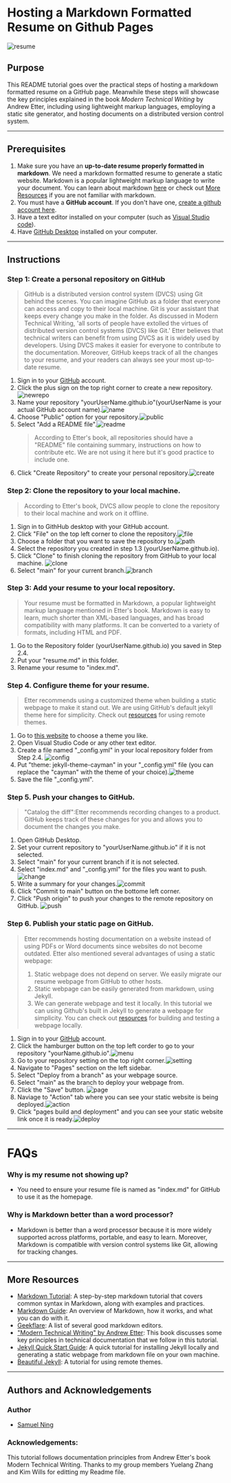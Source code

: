 # Hosting a Markdown Formatted Resume on Github Pages
![resume](assets/resume.gif)
## Purpose
This README tutorial goes over the practical steps of hosting a markdown formatted resume on a GitHub page. Meanwhile these steps will showcase the key principles explained in the book *Modern Technical Writing* by Andrew Etter, including using lightweight markup languages, employing a static site generator, and hosting documents on a distributed version control system.

---
## Prerequisites
1. Make sure you have an **up-to-date resume properly formatted in markdown**. We need a markdown formatted resume to generate a static website. Markdown is a popular lightweight markup language to write your document. You can learn about markdown [here](https://www.markdowntutorial.com/) or check out [More Resources](#more-resources) if you are not familiar with markdown.
2. You must have a **GitHub account**. If you don't have one, [create a github account here](https://github.com).
3. Have a text editor installed on your computer (such as [Visual Studio code](https://code.visualstudio.com)).
4. Have [GitHub Desktop]((https://desktop.github.com) ) installed on your computer. 
---
## Instructions
### Step 1: Create a personal repository on GitHub
> GitHub is a distributed version control system (DVCS) using Git behind the scenes. You can imagine GitHub as a folder that everyone can access and copy to their local machine. Git is your assistant that keeps every change you make in the folder. As discussed in Modern Technical Writing, 'all sorts of people have extolled the virtues of distributed version control systems (DVCS) like Git.' Etter believes that technical writers can benefit from using DVCS as it is widely used by developers. Using DVCS makes it easier for everyone to contribute to the documentation. Moreover, GitHub keeps track of all the changes to your resume, and your readers can always see your most up-to-date resume.
1. Sign in to your [GitHub](https://github.com) account.
2. Click the plus sign on the top right corner to create a new repository.![newrepo](assets/newrepo.gif)
3. Name your repository "yourUserName.github.io"(yourUserName is your actual GitHub account name).![name](assets/name.gif)
4. Choose "Public" option for your repository.![public](assets/public.png)
5. Select "Add a README file".![readme](assets/readme.png)
   > According to Etter's book, all repositories should have a "README" file containing summary, instructions on how to contribute etc. We are not using it here but it's good practice to include one.
6. Click "Create Repository" to create your personal repository.![create](assets/create.gif)

### Step 2: Clone the repository to your local machine.
> According to Etter's book, DVCS allow people to clone the repository to their local machine and work on it offline. 
1. Sign in to GithHub desktop with your GitHub account. 
2. Click "File" on the top left corner to clone the repository.![file](assets/file.gif)
3. Choose a folder that you want to save the repository to.![path](assets/path.png)
4. Select the repository you created in step 1.3 \(yourUserName.github.io).
5. Click "Clone" to finish cloning the repository from GitHub to your local machine. ![clone](assets/clone.gif)
6. Select "main" for your current branch.![branch](assets/branch.png)

### Step 3: Add your resume to your local repository.
> Your resume must be formatted in Markdown, a popular lightweight markup language mentioned in Etter's book. Markdown is easy to learn, much shorter than XML-based languages, and has broad compatibility with many platforms. It can be converted to a variety of formats, including HTML and PDF.
1. Go to the Repository folder \(yourUserName.github.io) you saved in Step 2.4.
2. Put your \"resume.md\" in this folder. 
3. Rename your resume to \"index.md\".

### Step 4. Configure theme for your resume.
> Etter recommends using a customized theme when building a static webpage to make it stand out. We are using GitHub's default jekyll theme here for simplicity. Check out [resources](#more-resources) for using remote themes.
1. Go to [this website](https://pages.github.com/themes/) to choose a theme you like. 
2. Open Visual Studio Code or any other text editor.
3. Create a file named "_config.yml" in your local repository folder from Step 2.4. ![config](assets/config.gif)
4. Put "theme: jekyll-theme-cayman" in your "_config.yml" file (you can replace the "cayman" with the theme of your choice).![theme](assets/theme.png)
5. Save the file "_config.yml".

### Step 5. Push your changes to GitHub.
> "Catalog the diff":Etter recommends recording changes to a product. GitHub keeps track of these changes for you and allows you to document the changes you make.
1. Open GitHub Desktop. 
2. Set your current repository to \"yourUserName.github.io\" if it is not selected.
3. Select "main" for your current branch if it is not selected.
4. Select \"index.md\" and "_config.yml" for the files you want to push.![change](assets/change.png)
5. Write a summary for your changes.![commit](assets/commit.gif)
6. Click "Commit to main" button on the bottome left corner.
7. Click "Push origin" to push your changes to the remote repository on GitHub. ![push](assets/push.gif)

### Step 6. Publish your static page on GitHub. 
> Etter recommends hosting documentation on a website instead of using PDFs or Word documents since websites do not become outdated. Etter also mentioned several advantages of using a static webpage:
> 1. Static webpage does not depend on server. We easily migrate our resume webpage from GitHub to other hosts.
> 2. Static webpage can be easily generated from markdown, using Jekyll. 
> 3. We can generate webpage and test it locally. In this tutorial we can using Github's built in Jekyll to generate a webpage for simplicity. You can check out [resources](#more-resources) for building and testing a webpage locally.
1. Sign in to your [GitHub](https://github.com) account.
2. Click the hamburger button on the top left corder to go to your repository \"yourName.github.io\".![menu](assets/hamburger.gif)
3. Go to your repository setting on the top right corner.![setting](assets/setting.gif)
4. Navigate to "Pages" section on the left sidebar.
5. Select "Deploy from a branch" as your webpage source.
6. Select "main" as the branch to deploy your webpage from.
7. Click the "Save" button. ![page](assets/page.gif)
8. Naviage to "Action" tab where you can see your static website is being deployed.![action](assets/action.gif)
9.  Click "pages build and deployment" and you can see your static website link once it is ready.![deploy](assets/deploy.gif)

___
# FAQs
### Why is my resume not showing up?
* You need to ensure your resume file is named as \"index.md\" for GitHub to use it as the homepage. 

### Why is Markdown better than a word processor?
* Markdown is better than a word processor because it is more widely supported across platforms, portable, and easy to learn. Moreover, Markdown is compatible with version control systems like Git, allowing for tracking changes.

---
## More Resources
- [Markdown Tutorial](https://www.markdowntutorial.com): A step-by-step markdown tutorial that covers common syntax in Markdown, along with examples and practices.
- [Markdown Guide](https://www.markdownguide.org/getting-started/): An overview of Markdown, how it works, and what you can do with it.
- [Geekflare](https://geekflare.com/best-markdown-editors/): A list of several good markdown editors.
- ["Modern Technical Writing" by Andrew Etter](https://www.amazon.com/Modern-Technical-Writing-Introduction-Documentation-ebook/dp/B01A2QL9SS): This book discusses some key principles in technical documentation that we follow in this tutorial.
- [Jekyll Quick Start Guide](https://jekyllrb.com/docs/): A quick tutorial for installing Jekyll locally and generating a static webpage from markdown file on your own machine.
- [Beautiful Jekyll](https://beautifuljekyll.com/getstarted/#install-steps-hard): A tutorial for using remote themes.
___
## Authors and Acknowledgements 
### Author
* [Samuel Ning](https://github.com/SamuelNing0/samuelning0.github.io)
### Acknowledgements:

This tutorial follows documentation principles from Andrew Etter's book Modern Technical Writing. Thanks to my group members Yuelang Zhang and Kim Wills for editting my Readme file. 
